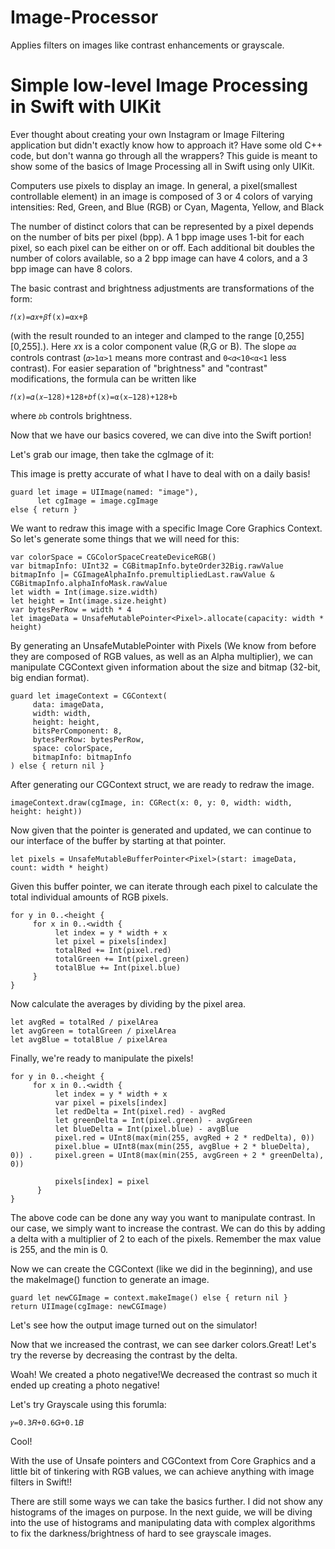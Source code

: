 # Image-Processor
Applies filters on images like contrast enhancements or grayscale.

# Simple low-level Image Processing in Swift with UIKit

Ever thought about creating your own Instagram or Image Filtering application but didn't exactly know how to approach it? Have some old C++ code, but don't wanna go through all the wrappers? This guide is meant to show some of the basics of Image Processing all in Swift using only UIKit.

Computers use pixels to display an image. In general, a pixel(smallest controllable element) in an image is composed of 3 or 4 colors of varying intensities:
Red, Green, and Blue (RGB)
or
Cyan, Magenta, Yellow, and Black

The number of distinct colors that can be represented by a pixel depends on the number of bits per pixel (bpp). A 1 bpp image uses 1-bit for each pixel, so each pixel can be either on or off. Each additional bit doubles the number of colors available, so a 2 bpp image can have 4 colors, and a 3 bpp image can have 8 colors.

The basic contrast and brightness adjustments are transformations of the form:

```𝑓(𝑥)=𝛼𝑥+𝛽f(x)=αx+β```

(with the result rounded to an integer and clamped to the range [0,255][0,255].). Here 𝑥x is a color component value (R,G or B). The slope `𝛼α` controls contrast (`𝛼>1α>1` means more contrast and `0<𝛼<10<α<1` less contrast). For easier separation of "brightness" and "contrast" modifications, the formula can be written like

```𝑓(𝑥)=𝛼(𝑥−128)+128+𝑏f(x)=α(x−128)+128+b```

where `𝑏b` controls brightness.


Now that we have our basics covered, we can dive into the Swift portion!

Let's grab our image, then take the cgImage of it:

This image is pretty accurate of what I have to deal with on a daily basis!

```
guard let image = UIImage(named: "image"), 
      let cgImage = image.cgImage 
else { return }
```

We want to redraw this image with a specific Image Core Graphics Context. So let's generate some things that we will need for this:

```
var colorSpace = CGColorSpaceCreateDeviceRGB()
var bitmapInfo: UInt32 = CGBitmapInfo.byteOrder32Big.rawValue
bitmapInfo |= CGImageAlphaInfo.premultipliedLast.rawValue & CGBitmapInfo.alphaInfoMask.rawValue
let width = Int(image.size.width)
let height = Int(image.size.height)
var bytesPerRow = width * 4
let imageData = UnsafeMutablePointer<Pixel>.allocate(capacity: width * height)
```

By generating an UnsafeMutablePointer with Pixels (We know from before they are composed of RGB values, as well as an Alpha multiplier), we can manipulate CGContext given information about the size and bitmap (32-bit, big endian format).

```
guard let imageContext = CGContext(
     data: imageData,
     width: width,
     height: height,
     bitsPerComponent: 8,
     bytesPerRow: bytesPerRow,
     space: colorSpace,
     bitmapInfo: bitmapInfo
) else { return nil }
```
      
After generating our CGContext struct, we are ready to redraw the image.

```
imageContext.draw(cgImage, in: CGRect(x: 0, y: 0, width: width, height: height))
```

Now given that the pointer is generated and updated, we can continue to our interface of the buffer by starting at that pointer.

```
let pixels = UnsafeMutableBufferPointer<Pixel>(start: imageData, count: width * height)
```

Given this buffer pointer, we can iterate through each pixel to calculate the total individual amounts of RGB pixels.

```
for y in 0..<height {
     for x in 0..<width {
          let index = y * width + x
          let pixel = pixels[index]
          totalRed += Int(pixel.red)
          totalGreen += Int(pixel.green)
          totalBlue += Int(pixel.blue)
     }
}
```

Now calculate the averages by dividing by the pixel area.

```
let avgRed = totalRed / pixelArea
let avgGreen = totalGreen / pixelArea
let avgBlue = totalBlue / pixelArea
```

Finally, we're ready to manipulate the pixels!

```
for y in 0..<height {
     for x in 0..<width {
          let index = y * width + x
          var pixel = pixels[index]
          let redDelta = Int(pixel.red) - avgRed
          let greenDelta = Int(pixel.green) - avgGreen
          let blueDelta = Int(pixel.blue) - avgBlue
          pixel.red = UInt8(max(min(255, avgRed + 2 * redDelta), 0))
          pixel.blue = UInt8(max(min(255, avgBlue + 2 * blueDelta), 0)) .     pixel.green = UInt8(max(min(255, avgGreen + 2 * greenDelta), 0))
          
          pixels[index] = pixel
      }
}
```

The above code can be done any way you want to manipulate contrast. In our case, we simply want to increase the contrast. We can do this by adding a delta with a multiplier of 2 to each of the pixels. Remember the max value is 255, and the min is 0.

Now we can create the CGContext (like we did in the beginning), and use the makeImage() function to generate an image.

```
guard let newCGImage = context.makeImage() else { return nil }
return UIImage(cgImage: newCGImage)
```

Let's see how the output image turned out on the simulator!

Now that we increased the contrast, we can see darker colors.Great! Let's try the reverse by decreasing the contrast by the delta.

Woah! We created a photo negative!We decreased the contrast so much it ended up creating a photo negative!

Let's try Grayscale using this forumla:

```
𝑦=0.3𝑅+0.6𝐺+0.1𝐵
```

Cool!

With the use of Unsafe pointers and CGContext from Core Graphics and a little bit of tinkering with RGB values, we can achieve anything with image filters in Swift!!

There are still some ways we can take the basics further. I did not show any histograms of the images on purpose. In the next guide, we will be diving into the use of histograms and manipulating data with complex algorithms to fix the darkness/brightness of hard to see grayscale images.
